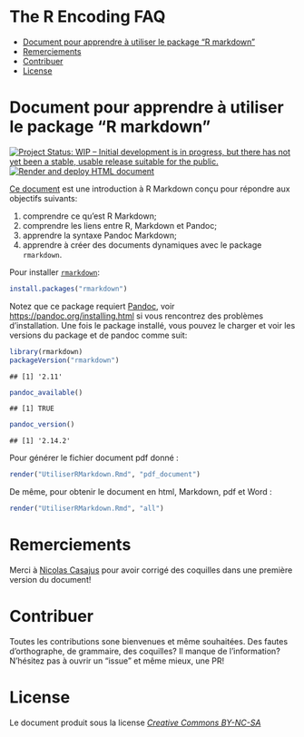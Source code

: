 The R Encoding FAQ
================

-   [Document pour apprendre à utiliser le package “R
    markdown”](#document-pour-apprendre-à-utiliser-le-package-r-markdown)
-   [Remerciements](#remerciements)
-   [Contribuer](#contribuer)
-   [License](#license)

# Document pour apprendre à utiliser le package “R markdown”

[![Project Status: WIP – Initial development is in progress, but there
has not yet been a stable, usable release suitable for the
public.](https://www.repostatus.org/badges/latest/wip.svg)](https://www.repostatus.org/#wip)
[![Render and deploy HTML
document](https://github.com/KevCaz/Rmarkdowndocfr/workflows/Render%20and%20deploy%20HTML%20document/badge.svg)](https://github.com/KevCaz/Rmarkdowndocfr/actions?query=workflow%3A%22Render+and+deploy+HTML+document%22)

[Ce document](https://kevcaz.github.io/Rmarkdowndocfr/) est une
introduction à R Markdown conçu pour répondre aux objectifs suivants:

1.  comprendre ce qu’est R Markdown;
2.  comprendre les liens entre R, Markdown et Pandoc;
3.  apprendre la syntaxe Pandoc Markdown;
4.  apprendre à créer des documents dynamiques avec le package
    `rmarkdown`.

Pour installer [`rmarkdown`](https://rmarkdown.rstudio.com/):

``` r
install.packages("rmarkdown")
```

Notez que ce package requiert [Pandoc](https://pandoc.org/), voir
<https://pandoc.org/installing.html> si vous rencontrez des problèmes
d’installation. Une fois le package installé, vous pouvez le charger et
voir les versions du package et de pandoc comme suit:

``` r
library(rmarkdown)
packageVersion("rmarkdown")
```

    ## [1] '2.11'

``` r
pandoc_available()
```

    ## [1] TRUE

``` r
pandoc_version()
```

    ## [1] '2.14.2'

Pour générer le fichier document pdf donné :

``` r
render("UtiliserRMarkdown.Rmd", "pdf_document")
```

De même, pour obtenir le document en html, Markdown, pdf et Word :

``` r
render("UtiliserRMarkdown.Rmd", "all")  
```

# Remerciements

Merci à [Nicolas Casajus](https://github.com/ahasverus) pour avoir
corrigé des coquilles dans une première version du document!

# Contribuer

Toutes les contributions sone bienvenues et même souhaitées. Des fautes
d’orthographe, de grammaire, des coquilles? Il manque de l’information?
N’hésitez pas à ouvrir un “issue” et même mieux, une PR!

# License

Le document produit sous la license [*Creative Commons
BY-NC-SA*](https://creativecommons.org/licenses/by-nc-sa/2.0/)
